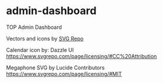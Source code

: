 # admin-dashboard
TOP Admin Dashboard

Vectors and icons by <a href="https://www.svgrepo.com" target="_blank">SVG Repo</a>

Calendar icon by: Dazzle UI
https://www.svgrepo.com/page/licensing/#CC%20Attribution



Megaphone SVG by Lucide Contributors
https://www.svgrepo.com/page/licensing/#MIT
